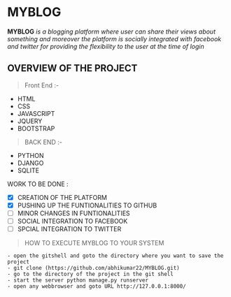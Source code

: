 # MYBLOG
**MYBLOG** *is a blogging platform where user can share their views about something and moreover the platform is socially integrated with* *facebook and twitter for providing the flexibility to the user at the time of login*

## OVERVIEW OF THE PROJECT

> Front End :-
- HTML
- CSS
- JAVASCRIPT
- JQUERY
- BOOTSTRAP

> BACK END :-
- PYTHON
- DJANGO
- SQLITE

WORK TO BE DONE :
- [x] CREATION OF THE PLATFORM
- [x] PUSHING UP THE FUNTIONALITIES TO GITHUB
- [ ] MINOR CHANGES IN FUNTIONALITIES
- [ ] SOCIAL INTEGRATION TO FACEBOOK
- [ ] SPCIAL INTEGRATION TO TWITTER

> HOW TO EXECUTE MYBLOG TO YOUR SYSTEM
```
- open the gitshell and goto the directory where you want to save the project
- git clone (https://github.com/abhikumar22/MYBLOG.git)
- go to the directory of the project in the git shell
- start the server python manage.py runserver
- open any webbrowser and goto URL http://127.0.0.1:8000/
```



